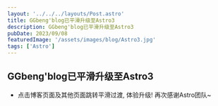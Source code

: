 ```yaml
---
layout: '../../../layouts/Post.astro'
title: GGbeng'blog已平滑升级至Astro3
description: GGbeng'blog已平滑升级至Astro3
pubDate: 2023/09/08
featuredImage: '/assets/images/blog/Astro3.jpg'
tags: ['Astro']
---
```


## GGbeng'blog已平滑升级至Astro3

- 点击博客页面及其他页面跳转平滑过渡, 体验升级! 再次感谢Astro团队~
